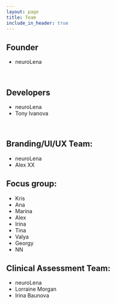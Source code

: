 ```yaml
---
layout: page
title: Team
include_in_header: true
---
```


## Founder
- neuroLena
<br>

## Developers
- neuroLena
- Tony Ivanova
<br>


## Branding/UI/UX Team:
- neuroLena
- Alex XX

## Focus group:

- Kris
- Ana  
- Marina 
- Alex  
- Irina   
- Tina 
- Valya
- Georgy
- NN

## Clinical Assessment Team:
 - neuroLena 
 - Lorraine Morgan 
- Irina Baunova 
